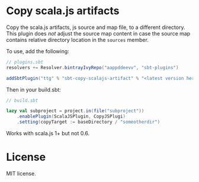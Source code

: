 # Copy scala.js artifacts

Copy the scala.js artifacts, js source and map file, to a different directory.
This plugin does *not* adjust the source map content in case the source map
contains relative directory location in the `sources` member.

To use, add the following:

```scala
// plugins.sbt
resolvers += Resolver.bintrayIvyRepo("aappddeevv", "sbt-plugins")

addSbtPlugin("ttg" % "sbt-copy-scalajs-artifact" % "<latest version here>")
```

Then in your build.sbt:

```scala
// build.sbt

lazy val subproject = project.in(file("subproject"))
	.enablePlugin(ScalaJSPlugin, CopyJSPlugi)
	.setting(copyTarget := baseDirectory / "someotherdir")
```

Works with scala.js 1+ but not 0.6.

# License

MIT license.

